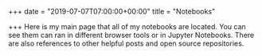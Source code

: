 +++
date = "2019-07-07T07:00:00+00:00"
title = "Notebooks"

+++
Here is my main page that all of my notebooks are located. You can see them can ran in different browser tools or in Jupyter Notebooks. There are also references to other helpful posts and open source repositories.